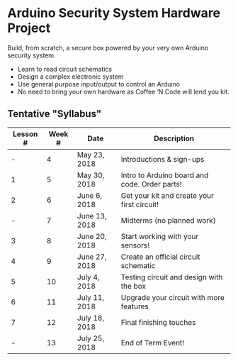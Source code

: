 # Arduino Security System Hardware Project

Build, from scratch, a secure box powered by your very own Arduino security system.

* Learn to read circuit schematics
* Design a complex electronic system
* Use general purpose input/output to control an Arduino
* No need to bring your own hardware as Coffee ‘N Code will lend you kit. 


## Tentative "Syllabus"
| Lesson # | Week # | Date          | Description                                    |
| -------- | ------ | ------------- | ---------------------------------------------- |
| -        | 4      | May 23, 2018  | Introductions & sign-ups                       |
| 1        | 5      | May 30, 2018  | Intro to Arduino board and code. Order parts!  |
| 2        | 6      | June 6, 2018  | Get your kit and create your first circuit!    |
| -        | 7      | June 13, 2018 | Midterms (no planned work)                     |
| 3        | 8      | June 20, 2018 | Start working with your sensors!               |
| 4        | 9      | June 27, 2018 | Create an official circuit schematic           |
| 5        | 10     | July 4, 2018  | Testing circuit and design with the box        |
| 6        | 11     | July 11, 2018 | Upgrade your circuit with more features        |
| 7        | 12     | July 18, 2018 | Final finishing touches                        |
| -        | 13     | July 25, 2018 | End of Term Event!                             |
